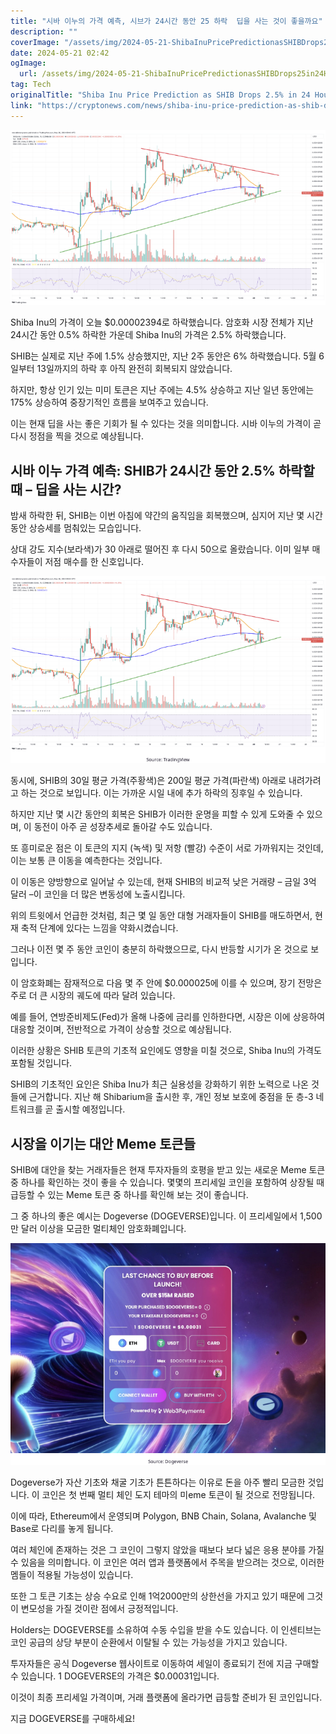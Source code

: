 ```yaml
---
title: "시바 이누의 가격 예측, 시브가 24시간 동안 25 하락  딥을 사는 것이 좋을까요"
description: ""
coverImage: "/assets/img/2024-05-21-ShibaInuPricePredictionasSHIBDrops25in24HoursTimetoBuytheDip_thumbnail.png"
date: 2024-05-21 02:42
ogImage: 
  url: /assets/img/2024-05-21-ShibaInuPricePredictionasSHIBDrops25in24HoursTimetoBuytheDip_thumbnail.png
tag: Tech
originalTitle: "Shiba Inu Price Prediction as SHIB Drops 2.5% in 24 Hours – Time to Buy the Dip?"
link: "https://cryptonews.com/news/shiba-inu-price-prediction-as-shib-drops-2-5-in-24-hours-time-to-buy-the-dip.htm"
---
```



![Shiba Inu Price Prediction as SHIB Drops 2.5% in 24 Hours – Time to Buy the Dip?](/assets/img/2024-05-21-ShibaInuPricePredictionasSHIBDrops25in24HoursTimetoBuytheDip_thumbnail.png)

Shiba Inu의 가격이 오늘 $0.00002394로 하락했습니다. 암호화 시장 전체가 지난 24시간 동안 0.5% 하락한 가운데 Shiba Inu의 가격은 2.5% 하락했습니다.

SHIB는 실제로 지난 주에 1.5% 상승했지만, 지난 2주 동안은 6% 하락했습니다. 5월 6일부터 13일까지의 하락 후 아직 완전히 회복되지 않았습니다.

<div class="content-ad"></div>

하지만, 항상 인기 있는 미미 토큰은 지난 주에는 4.5% 상승하고 지난 일년 동안에는 175% 상승하여 중장기적인 흐름을 보여주고 있습니다.

이는 현재 딥을 사는 좋은 기회가 될 수 있다는 것을 의미합니다. 시바 이누의 가격이 곧 다시 정점을 찍을 것으로 예상됩니다.

## 시바 이누 가격 예측: SHIB가 24시간 동안 2.5% 하락할 때 – 딥을 사는 시간?

밤새 하락한 뒤, SHIB는 이번 아침에 약간의 움직임을 회복했으며, 심지어 지난 몇 시간 동안 상승세를 멈춰있는 모습입니다.

<div class="content-ad"></div>

상대 강도 지수(보라색)가 30 아래로 떨어진 후 다시 50으로 올랐습니다. 이미 일부 매수자들이 저점 매수를 한 신호입니다.

![image](/assets/img/2024-05-21-ShibaInuPricePredictionasSHIBDrops25in24HoursTimetoBuytheDip_0.png)

동시에, SHIB의 30일 평균 가격(주황색)은 200일 평균 가격(파란색) 아래로 내려가려고 하는 것으로 보입니다. 이는 가까운 시일 내에 추가 하락의 징후일 수 있습니다.

하지만 지난 몇 시간 동안의 회복은 SHIB가 이러한 운명을 피할 수 있게 도와줄 수 있으며, 이 동전이 아주 곧 성장추세로 돌아갈 수도 있습니다.

<div class="content-ad"></div>

또 흥미로운 점은 이 토큰의 지지 (녹색) 및 저항 (빨강) 수준이 서로 가까워지는 것인데, 이는 보통 큰 이동을 예측한다는 것입니다.

이 이동은 양방향으로 일어날 수 있는데, 현재 SHIB의 비교적 낮은 거래량 – 금일 3억 달러 –이 코인을 더 많은 변동성에 노출시킵니다.

위의 트윗에서 언급한 것처럼, 최근 몇 일 동안 대형 거래자들이 SHIB를 매도하면서, 현재 축적 단계에 있다는 느낌을 약화시켰습니다.

그러나 이전 몇 주 동안 코인이 충분히 하락했으므로, 다시 반등할 시기가 온 것으로 보입니다.

<div class="content-ad"></div>

이 암호화폐는 잠재적으로 다음 몇 주 안에 $0.000025에 이를 수 있으며, 장기 전망은 주로 더 큰 시장의 궤도에 따라 달려 있습니다.

예를 들어, 연방준비제도(Fed)가 올해 나중에 금리를 인하한다면, 시장은 이에 상응하여 대응할 것이며, 전반적으로 가격이 상승할 것으로 예상됩니다.

이러한 상황은 SHIB 토큰의 기초적 요인에도 영향을 미칠 것으로, Shiba Inu의 가격도 포함될 것입니다.

SHIB의 기초적인 요인은 Shiba Inu가 최근 실용성을 강화하기 위한 노력으로 나온 것들에 근거합니다. 지난 해 Shibarium을 출시한 후, 개인 정보 보호에 중점을 둔 층-3 네트워크를 곧 출시할 예정입니다.

<div class="content-ad"></div>

## 시장을 이기는 대안 Meme 토큰들

SHIB에 대안을 찾는 거래자들은 현재 투자자들의 호평을 받고 있는 새로운 Meme 토큰 중 하나를 확인하는 것이 좋을 수 있습니다. 몇몇의 프리세일 코인을 포함하여 상장될 때 급등할 수 있는 Meme 토큰 중 하나를 확인해 보는 것이 좋습니다.

그 중 하나의 좋은 예시는 Dogeverse (DOGEVERSE)입니다. 이 프리세일에서 1,500만 달러 이상을 모금한 멀티체인 암호화폐입니다.

![Shiba Inu Price Prediction](/assets/img/2024-05-21-ShibaInuPricePredictionasSHIBDrops25in24HoursTimetoBuytheDip_1.png)

<div class="content-ad"></div>

Dogeverse가 자산 기초와 채굴 기초가 튼튼하다는 이유로 돈을 아주 빨리 모금한 것입니다. 이 코인은 첫 번째 멀티 체인 도지 테마의 미eme 토큰이 될 것으로 전망됩니다.

이에 따라, Ethereum에서 운영되며 Polygon, BNB Chain, Solana, Avalanche 및 Base로 다리를 놓게 됩니다.

여러 체인에 존재하는 것은 그 코인이 그렇지 않았을 때보다 보다 넓은 응용 분야를 가질 수 있음을 의미합니다. 이 코인은 여러 앱과 플랫폼에서 주목을 받으려는 것으로, 이러한 멤들이 적용될 가능성이 있습니다.

또한 그 토큰 기초는 상승 수요로 인해 1억2000만의 상한선을 가지고 있기 때문에 그것이 변모성을 가질 것이란 점에서 긍정적입니다.

<div class="content-ad"></div>

Holders는 DOGEVERSE를 소유하여 수동 수입을 받을 수도 있습니다. 이 인센티브는 코인 공급의 상당 부분이 순환에서 이탈될 수 있는 가능성을 가지고 있습니다.

투자자들은 공식 Dogeverse 웹사이트로 이동하여 세일이 종료되기 전에 지금 구매할 수 있습니다. 1 DOGEVERSE의 가격은 $0.00031입니다.

이것이 최종 프리세일 가격이며, 거래 플랫폼에 올라가면 급등할 준비가 된 코인입니다.

지금 DOGEVERSE를 구매하세요!